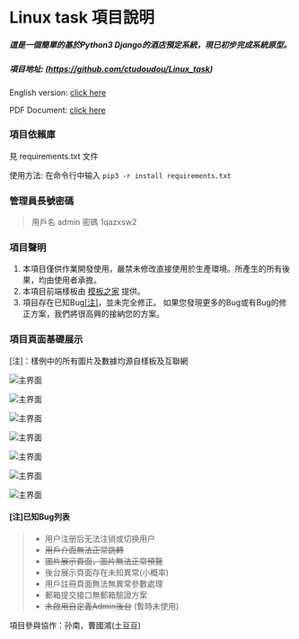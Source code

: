 # Linux task 項目說明
##### 這是一個簡單的基於Python3 Django的酒店預定系統，現已初步完成系統原型。

##### 項目地址: (https://github.com/ctudoudou/Linux_task)

English version: [click here](./README.md)

PDF Document: [click here](./README.md)

### 項目依賴庫
見 requirements.txt 文件

使用方法: 在命令行中输入 ```pip3 -r install requirements.txt```

### 管理員長號密碼

> 用戶名 admin
> 密碼 1qazxsw2

### 項目聲明

1. 本項目僅供作業開發使用，嚴禁未修改直接使用於生產環境。所產生的所有後果，均由使用者承擔。
2. 本項目前端樣板由 [模板之家](http://www.mycodes.net/) 提供。
3. 項目存在已知Bug[[注]](#注已知bug列表)，並未完全修正。 如果您發現更多的Bug或有Bug的修正方案，我們將很高興的接納您的方案。




### 項目頁面基礎展示

[注]：樣例中的所有圖片及數據均源自樣板及互聯網



![主界面](./imgs/截圖1.jpg)



![主界面](./imgs/截圖3.jpg)



![主界面](./imgs/截圖2.jpg)



![主界面](./imgs/截圖4.jpg)



![主界面](./imgs/admin截圖1.jpg)



![主界面](./imgs/admin截圖3.jpg)



![主界面](./imgs/admin截圖2.jpg)



#### [注]已知Bug列表

> - 用户注册后无法注销或切换用户
> - ~~用戶介面無法正常跳轉~~
> - ~~圖片展示頁面，圖片無法正常預覽~~
> - 後台展示頁面存在未知異常(小概率)
> - 用戶註冊頁面無法無異常參數處理
> - 郵箱提交接口無郵箱驗證方案
> - ~~未啟用自定義Admin後台~~ (暫時未使用)




項目參與協作：孙南，曹國鴻(土豆豆)

